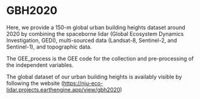 # GBH2020
Here, we provide a 150-m global urban building heights dataset around 2020 by combining the spaceborne lidar (Global Ecosystem Dynamics Investigation, GEDI), multi-sourced data (Landsat-8, Sentinel-2, and Sentinel-1), and topographic data.

The GEE_process is the GEE code for the collection and pre-processing of the independent variables.

The global dataset of our urban building heights is availably visible by following the website (https://nju-eco-lidar.projects.earthengine.app/view/gbh2020)
